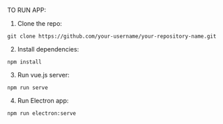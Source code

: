 TO RUN APP:
1. Clone the repo:

``` git clone https://github.com/your-username/your-repository-name.git ```

2. Install dependencies:

``` npm install ```

3. Run vue.js server:

``` npm run serve ```

4. Run Electron app:

``` npm run electron:serve ```